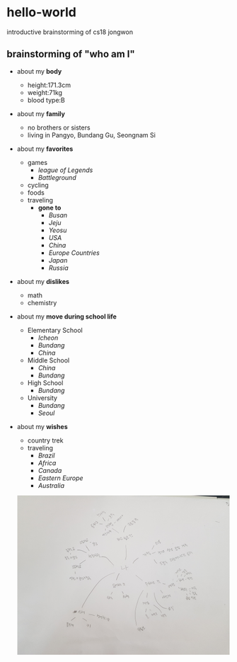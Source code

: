 # hello-world
introductive brainstorming of cs18 jongwon

## brainstorming of "who am I"
- about my **body**
  - height:171.3cm
  - weight:71kg
  - blood type:B
- about my **family**
  - no brothers or sisters
  - living in Pangyo, Bundang Gu, Seongnam Si
- about my **favorites**
  - games
    * *league of Legends*
    * *Battleground*
  - cycling
  - foods
  - traveling
    - **gone to**
      * *Busan*
      * *Jeju*
      * *Yeosu*
      * *USA*
      * *China*
      * *Europe Countries*
      * *Japan*
      * *Russia*
- about my **dislikes**
  - math
  - chemistry
- about my **move during school life**
  - Elementary School
    * *Icheon*
    * *Bundang*
    * *China*
  - Middle School
    * *China*
    * *Bundang*
  - High School
    * *Bundang*
  - University
    * *Bundang*
    * *Seoul*
- about my **wishes**
  - country trek
  - traveling
    * *Brazil*
    * *Africa*
    * *Canada*
    * *Eastern Europe*
    * *Australia*

  ![mind_map](https://github.com/tank3a/hello-world/blob/%EA%B9%80%EC%A2%85%EC%9B%90_%EB%A7%88%EC%9D%B8%EB%93%9C%EB%A7%B5/%EB%A7%88%EC%9D%B8%EB%93%9C%EB%A7%B5.jpg?raw=true)

